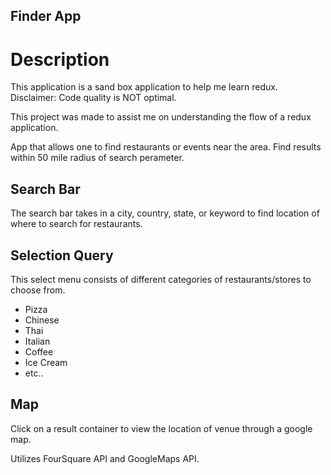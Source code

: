 ## Finder App

# Description 
This application is a sand box application to help me learn redux. Disclaimer: Code quality is NOT optimal. 

This project was made to assist me on understanding the flow of a redux application. 

App that allows one to find restaurants or events near the area. Find results within 50 mile radius of search perameter.

## Search Bar
The search bar takes in a city, country, state, or keyword to find location of where to search for restaurants. 

## Selection Query
This select menu consists of different categories of restaurants/stores to choose from.
* Pizza
* Chinese
* Thai
* Italian
* Coffee
* Ice Cream
* etc..

## Map

Click on a result container to view the location of venue through a google map. 

Utilizes FourSquare API and GoogleMaps API.


